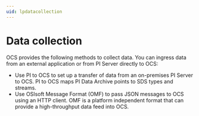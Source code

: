```yaml
---
uid: lpdatacollection
---
```


# Data collection

OCS provides the following methods to collect data. You can ingress data from an external application or from PI Server directly to OCS:
* Use PI to OCS to set up a transfer of data from an on-premises PI Server to OCS. PI to OCS maps PI Data Archive points to SDS types and streams.
* Use OSIsoft Message Format (OMF) to pass JSON messages to OCS using an HTTP client. OMF is a platform independent format that can provide a high-throughput data feed into OCS. 
